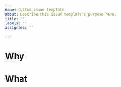```yaml
---
name: Custom issue template
about: Describe this issue template's purpose here.
title: ''
labels: ''
assignees: ''

---
```


# Why


# What
